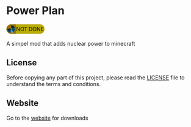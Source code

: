 # Power Plan

[<img alt="Status" src="https://raw.githubusercontent.com/Orbinuity/.github/main/status/not_done.png" width="100" height="25">](https://orbinuity.github.io/Orbinuity/statusIcons)

A simpel mod that adds nuclear power to minecraft

## License

Before copying any part of this project, please read the [LICENSE](./LICENSE) file to understand the terms and conditions.

## Website

Go to the [website](https://orbinuity.github.io/PowerPlanPage) for downloads